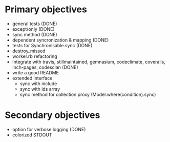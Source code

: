 Primary objectives
======================================
* general tests (DONE)
* except/only (DONE)
* sync method (DONE)
* dependent syncronization & mapping (DONE)
* tests for Synchronisable.sync (DONE)
* destroy_missed
* worker.rb refactoring
* integrate with travis, stillmaintained, gemnasium,
  codeclimate, coveralls, inch-pages, codesclan (DONE)
* write a good README
* extended interface
  * sync with include
  * sync with ids array
  * sync method for collection proxy (Model.where(condition).sync)

Secondary objectives
======================================
* option for verbose logging (DONE)
* colorized STDOUT

